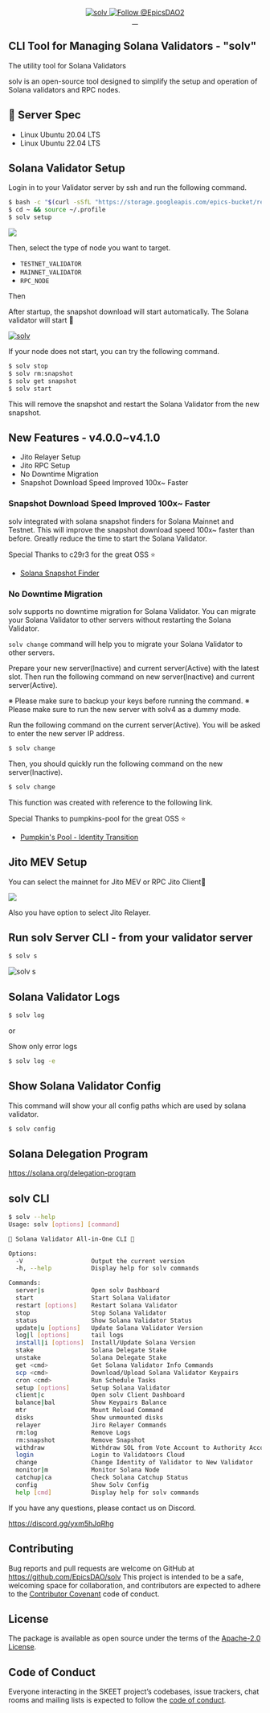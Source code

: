 <p align="center">
  <a href="https://solv.epics.dev/">
    <img src="https://storage.googleapis.com/epics-bucket/solv/assets/v3/solvEN.png" alt="solv" />
  </a>

  <a href="https://twitter.com/intent/follow?screen_name=EpicsDAO2">
    <img src="https://img.shields.io/twitter/follow/EpicsDAO2.svg?label=Follow%20@EpicsDAO2" alt="Follow @EpicsDAO2" />
  </a>
  <br/>
  <a aria-label="npm version" href="https://www.npmjs.com/package/@epics-dao/solv">
    <img alt="" src="https://badgen.net/npm/v/@epics-dao/solv">
  </a>
  <a aria-label="Downloads Number" href="https://www.npmjs.com/package/@epics-dao/solv">
    <img alt="" src="https://badgen.net/npm/dt/@epics-dao/solv">
  </a>
  <a aria-label="License" href="https://github.com/EpicsDAO/solv/blob/master/LICENSE.txt">
    <img alt="" src="https://badgen.net/badge/license/Apache/blue">
  </a>
    <a aria-label="Code of Conduct" href="https://github.com/EpicsDAO/solv/blob/master/CODE_OF_CONDUCT.md">
    <img alt="" src="https://img.shields.io/badge/Contributor%20Covenant-2.1-4baaaa.svg">
  </a>
</p>

## CLI Tool for Managing Solana Validators - "solv"

The utility tool for Solana Validators

solv is an open-source tool designed to simplify the setup and operation of Solana validators and RPC nodes.

## 📖 Server Spec

- Linux Ubuntu 20.04 LTS
- Linux Ubuntu 22.04 LTS

## Solana Validator Setup

Login in to your Validator server by ssh and run the following command.

```bash
$ bash -c "$(curl -sSfL "https://storage.googleapis.com/epics-bucket/resource/solv/v4.1.2/install")"
$ cd ~ && source ~/.profile
$ solv setup
```

![](https://storage.googleapis.com/zenn-user-upload/949db29fc401-20240131.png)

Then, select the type of node you want to target.

- `TESTNET_VALIDATOR`
- `MAINNET_VALIDATOR`
- `RPC_NODE`

Then

After startup, the snapshot download will start automatically.
The Solana validator will start 🎊

[![solv](https://storage.googleapis.com/epics-bucket/Validator/solv-install-top.gif)](https://youtu.be/rY4bajhRJgw)

If your node does not start, you can try the following command.

```bash
$ solv stop
$ solv rm:snapshot
$ solv get snapshot
$ solv start
```

This will remove the snapshot and restart the Solana Validator from the new snapshot.

## New Features - v4.0.0~v4.1.0

- Jito Relayer Setup
- Jito RPC Setup
- No Downtime Migration
- Snapshot Download Speed Improved 100x~ Faster

### Snapshot Download Speed Improved 100x~ Faster

solv integrated with solana snapshot finders for Solana Mainnet and Testnet.
This will improve the snapshot download speed 100x~ faster than before.
Greatly reduce the time to start the Solana Validator.

Special Thanks to c29r3 for the great OSS ⭐️

- [Solana Snapshot Finder](https://github.com/c29r3/solana-snapshot-finder)

### No Downtime Migration

solv supports no downtime migration for Solana Validator.
You can migrate your Solana Validator to other servers without restarting the Solana Validator.

`solv change` command will help you to migrate your Solana Validator to other servers.

Prepare your new server(Inactive) and current server(Active) with the latest slot.
Then run the following command on new server(Inactive) and current server(Active).

※ Please make sure to backup your keys before running the command.
※ Please make sure to run the new server with solv4 as a dummy mode.

Run the following command on the current server(Active).
You will be asked to enter the new server IP address.

```bash
$ solv change
```

Then, you should quickly run the following command on the new server(Inactive).

```bash
$ solv change
```

This function was created with reference to the following link.

Special Thanks to pumpkins-pool for the great OSS ⭐️

- [Pumpkin's Pool - Identity Transition](https://pumpkins-pool.gitbook.io/pumpkins-pool)

## Jito MEV Setup

You can select the mainnet for Jito MEV or RPC Jito Client🎉

![](https://storage.googleapis.com/epics-bucket/solv/assets/mainnet-select.png)

Also you have option to select Jito Relayer.

## Run solv Server CLI - from your validator server

```bash
$ solv s
```

![solv s](https://storage.googleapis.com/epics-bucket/solv/assets/solv-s.png)

## Solana Validator Logs

```bash
$ solv log
```

or

Show only error logs

```bash
$ solv log -e
```

## Show Solana Validator Config

This command will show your all config paths which are used by solana validator.

```bash
$ solv config
```

## Solana Delegation Program

https://solana.org/delegation-program

## solv CLI

```bash
$ solv --help
Usage: solv [options] [command]

💎 Solana Validator All-in-One CLI 💎

Options:
  -V                   Output the current version
  -h, --help           Display help for solv commands

Commands:
  server|s             Open solv Dashboard
  start                Start Solana Validator
  restart [options]    Restart Solana Validator
  stop                 Stop Solana Validator
  status               Show Solana Validator Status
  update|u [options]   Update Solana Validator Version
  log|l [options]      tail logs
  install|i [options]  Install/Update Solana Version
  stake                Solana Delegate Stake
  unstake              Solana Delegate Stake
  get <cmd>            Get Solana Validator Info Commands
  scp <cmd>            Download/Upload Solana Validator Keypairs
  cron <cmd>           Run Schedule Tasks
  setup [options]      Setup Solana Validator
  client|c             Open solv Client Dashboard
  balance|bal          Show Keypairs Balance
  mtr                  Mount Reload Command
  disks                Show unmounted disks
  relayer              Jiro Relayer Commands
  rm:log               Remove Logs
  rm:snapshot          Remove Snapshot
  withdraw             Withdraw SOL from Vote Account to Authority Account
  login                Login to Validatoors Cloud
  change               Change Identity of Validator to New Validator
  monitor|m            Monitor Solana Node
  catchup|ca           Check Solana Catchup Status
  config               Show Solv Config
  help [cmd]           Display help for solv commands
```

If you have any questions, please contact us on Discord.

https://discord.gg/yxm5hJqRhg

## Contributing

Bug reports and pull requests are welcome on GitHub at https://github.com/EpicsDAO/solv This project is intended to be a safe, welcoming space for collaboration, and contributors are expected to adhere to the [Contributor Covenant](http://contributor-covenant.org) code of conduct.

## License

The package is available as open source under the terms of the [Apache-2.0 License](https://www.apache.org/licenses/LICENSE-2.0).

## Code of Conduct

Everyone interacting in the SKEET project’s codebases, issue trackers, chat rooms and mailing lists is expected to follow the [code of conduct](https://github.com/EpicsDAO/solv/blob/master/CODE_OF_CONDUCT.md).

